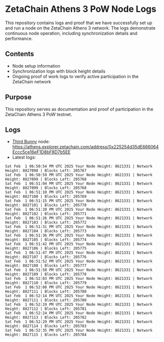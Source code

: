 # ZetaChain Athens 3 PoW Node Logs
This repository contains logs and proof that we have successfully set up and run a node on the ZetaChain Athens 3 network. The logs demonstrate continuous node operation, including synchronization details and performance.

## Contents
- Node setup information
- Synchronization logs with block height details
- Ongoing proof of work logs to verify active participation in the ZetaChain network

## Purpose
This repository serves as documentation and proof of participation in the ZetaChain Athens 3 PoW testnet.

## Logs

- [Third Bunny](https://thirdbunny.xyz/) node: https://athens.explorer.zetachain.com/address/0x225254d35dE666064Eccc5ce16eF1D8bF8D7b5EE
- Latest logs:
```
Sat Feb  1 06:50:54 PM UTC 2025 Your Node Height: 8621331 | Network Height: 8827098 | Blocks Left: 205767
Sat Feb  1 06:50:59 PM UTC 2025 Your Node Height: 8621331 | Network Height: 8827099 | Blocks Left: 205768
Sat Feb  1 06:51:04 PM UTC 2025 Your Node Height: 8621331 | Network Height: 8827099 | Blocks Left: 205768
Sat Feb  1 06:51:10 PM UTC 2025 Your Node Height: 8621331 | Network Height: 8827100 | Blocks Left: 205769
Sat Feb  1 06:51:15 PM UTC 2025 Your Node Height: 8621331 | Network Height: 8827101 | Blocks Left: 205770
Sat Feb  1 06:51:20 PM UTC 2025 Your Node Height: 8621331 | Network Height: 8827102 | Blocks Left: 205771
Sat Feb  1 06:51:26 PM UTC 2025 Your Node Height: 8621331 | Network Height: 8827103 | Blocks Left: 205772
Sat Feb  1 06:51:31 PM UTC 2025 Your Node Height: 8621331 | Network Height: 8827104 | Blocks Left: 205773
Sat Feb  1 06:51:36 PM UTC 2025 Your Node Height: 8621331 | Network Height: 8827105 | Blocks Left: 205774
Sat Feb  1 06:51:42 PM UTC 2025 Your Node Height: 8621331 | Network Height: 8827106 | Blocks Left: 205775
Sat Feb  1 06:51:47 PM UTC 2025 Your Node Height: 8621331 | Network Height: 8827107 | Blocks Left: 205776
Sat Feb  1 06:51:52 PM UTC 2025 Your Node Height: 8621331 | Network Height: 8827108 | Blocks Left: 205777
Sat Feb  1 06:51:58 PM UTC 2025 Your Node Height: 8621331 | Network Height: 8827109 | Blocks Left: 205778
Sat Feb  1 06:52:03 PM UTC 2025 Your Node Height: 8621331 | Network Height: 8827110 | Blocks Left: 205779
Sat Feb  1 06:52:08 PM UTC 2025 Your Node Height: 8621331 | Network Height: 8827111 | Blocks Left: 205780
Sat Feb  1 06:52:14 PM UTC 2025 Your Node Height: 8621331 | Network Height: 8827111 | Blocks Left: 205780
Sat Feb  1 06:52:19 PM UTC 2025 Your Node Height: 8621331 | Network Height: 8827112 | Blocks Left: 205781
Sat Feb  1 06:52:24 PM UTC 2025 Your Node Height: 8621331 | Network Height: 8827113 | Blocks Left: 205782
Sat Feb  1 06:52:29 PM UTC 2025 Your Node Height: 8621331 | Network Height: 8827114 | Blocks Left: 205783
Sat Feb  1 06:52:35 PM UTC 2025 Your Node Height: 8621331 | Network Height: 8827115 | Blocks Left: 205784
```
